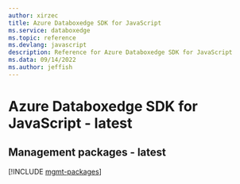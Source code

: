 ```yaml
---
author: xirzec
title: Azure Databoxedge SDK for JavaScript
ms.service: databoxedge
ms.topic: reference
ms.devlang: javascript
description: Reference for Azure Databoxedge SDK for JavaScript
ms.data: 09/14/2022
ms.author: jeffish
---
```

# Azure Databoxedge SDK for JavaScript - latest

## Management packages - latest
[!INCLUDE [mgmt-packages](databoxedge-mgmt-index.md)]